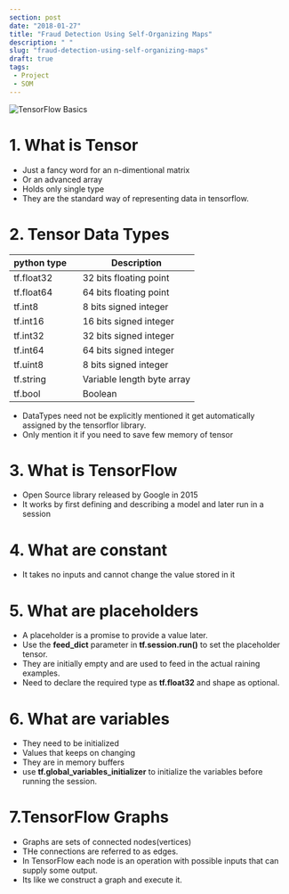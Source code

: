 ```yaml
---
section: post
date: "2018-01-27"
title: "Fraud Detection Using Self-Organizing Maps"
description: " "
slug: "fraud-detection-using-self-organizing-maps"
draft: true
tags:
 - Project
 - SOM
---
```


![TensorFlow Basics](/images/articles/2018/TensorFlow-banner.jpg "TensorFlow-banner.jpg")

# 1. What is Tensor
 - Just a fancy word for an n-dimentional matrix
 - Or an advanced array
 - Holds only single type
 - They are the standard way of representing data in tensorflow.

# 2. Tensor Data Types

| python type&nbsp;&nbsp;&nbsp; | Description |
| ---|--- |
| tf.float32 | 32 bits floating point |
| tf.float64 | 64 bits floating point |
| tf.int8 | 8 bits signed integer |
| tf.int16 | 16 bits signed integer |
| tf.int32 | 32 bits signed integer |
| tf.int64 | 64 bits signed integer |
| tf.uint8 | 8 bits signed integer |
| tf.string | Variable length byte array |
| tf.bool | Boolean |

- DataTypes need not be explicitly mentioned it get automatically assigned by the tensorflor library.
- Only mention it if you need to save few memory of tensor

# 3. What is TensorFlow
 - Open Source library released by Google in 2015
 - It works by first defining and describing a model and later run in a session

# 4. What are constant
 - It takes no inputs and cannot change the value stored in it

# 5. What are placeholders
 - A placeholder is a promise to provide a value later.
 - Use the **feed_dict** parameter in **tf.session.run()** to set the placeholder tensor.
 - They are initially empty and are used to feed in the actual raining examples.
 - Need to declare the required type as **tf.float32** and shape as optional.

# 6. What are variables
 - They need to be initialized
 - Values that keeps on changing
 - They are in memory buffers
 - use **tf.global_variables_initializer** to initialize the variables before running the session.

# 7.TensorFlow Graphs
 - Graphs are sets of connected nodes(vertices)
 - THe connections are referred to as edges.
 - In TensorFlow each node is an operation with possible inputs that can supply some output.
 - Its like we construct a graph and execute it.